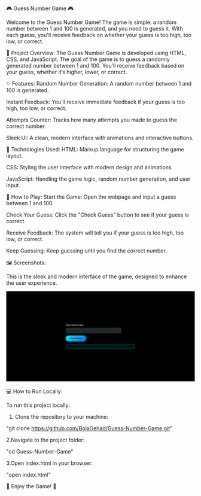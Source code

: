 🎮 Guess Number Game 🎮


Welcome to the Guess Number Game! The game is simple: a random number between 1 and 100 is generated, and you need to guess it. With each guess, you'll receive feedback on whether your guess is too high, too low, or correct.


📜 Project Overview:
The Guess Number Game is developed using HTML, CSS, and JavaScript. The goal of the game is to guess a randomly generated number between 1 and 100. You’ll receive feedback based on your guess, whether it’s higher, lower, or correct.


✨ Features:
Random Number Generation: A random number between 1 and 100 is generated.

Instant Feedback: You’ll receive immediate feedback if your guess is too high, too low, or correct.

Attempts Counter: Tracks how many attempts you made to guess the correct number.

Sleek UI: A clean, modern interface with animations and interactive buttons.

🎨 Technologies Used:
HTML: Markup language for structuring the game layout.

CSS: Styling the user interface with modern design and animations.

JavaScript: Handling the game logic, random number generation, and user input.

🧩 How to Play:
Start the Game: Open the webpage and input a guess between 1 and 100.

Check Your Guess: Click the "Check Guess" button to see if your guess is correct.

Receive Feedback: The system will tell you if your guess is too high, too low, or correct.

Keep Guessing: Keep guessing until you find the correct number.

🖼️ Screenshots:

This is the sleek and modern interface of the game, designed to enhance the user experience.

![Preview Image](preview.png.png)


💻 How to Run Locally:

To run this project locally:

1. Clone the repository to your machine:

"git clone https://github.com/BolaGehad/Guess-Number-Game.git"

2.Navigate to the project folder:

"cd Guess-Number-Game"

3.Open index.html in your browser:

"open index.html"


👾 Enjoy the Game! 🎯

